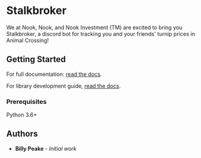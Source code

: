 # Stalkbroker

We at Nook, Nook, and Nook Investment (TM) are excited to bring you Stalkbroker, a
discord bot for tracking you and your friends' turnip prices in Animal Crossing!

## Getting Started
For full documentation:
[read the docs](https://peake100.github.io/stalkbroker-py/).

For library development guide, 
[read the docs](https://illuscio-dev.github.io/islelib-py/).

### Prerequisites

Python 3.6+

## Authors

* **Billy Peake** - *Initial work*

